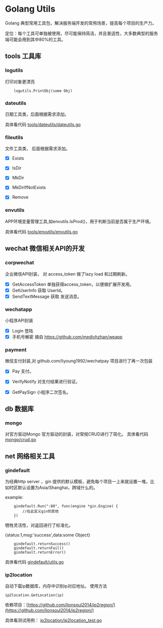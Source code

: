 # Golang Utils

Golang 典型常用工具包，解决服务端开发的常用场景，提高每个项目的生产力。
 
定位：每个工具可单独被使用，尽可能保持简洁，并且普适性，大多数典型的服务端可能会用到其中80%的工具。


## tools 工具库 
### logutils 

打印对象更漂亮
```
    logutils.PrintObj(some Obj)
```

### dateutils 
日期工具类，后面根据需求添加。

具体看代码 [tools/dateutils/dateutils.go](tools/dateutils/dateutils.go)

### fileutils 
文件工具类， 后面根据需求添加。


- [x] Exists
- [x] IsDir  
- [x] MkDir 
- [x] MkDirIfNotExists 
- [x] Remove 


### envutils
APP环境变量管理工具,如envutils.IsProd()，用于判断当前是否属于生产环境。

具体看代码 [tools/envutils/envutils.go](tools/envutils/envutils.go)



## wechat 微信相关API的开发
### corpwechat 
企业微信API封装， 对 access_token 做了lazy load 和过期刷新。

- [x] GetAccessToken 单独获得access_token，以便做扩展开发用。
- [x] GetUserInfo 获取 UserId。
- [x] SendTextMessage 获取 发送消息。

### wechatapp
小程序API封装

- [x] Login 登陆
- [x] 手机号解密 摘自 https://github.com/medivhzhan/weapp

### payment

微信支付封装,对 github.com/liyoung1992/wechatpay 项目进行了再一次包装

- [x] Pay 支付。
- [x] VerifyNotify 对支付结果进行验证。
- [x] GetPaySign 小程序二次签名。




## db 数据库
### mongo
对官方驱动Mongo 官方驱动的封装，对常规CRUD进行了简化。
具体看代码 [mongo/crud.go](mongo/crud.go)

 
 
## net 网络相关工具
### gindefault

为经典http server ，gin 提供的默认模板，避免每个项目一上来就设置一堆。比如时区默认设置为Asia/Shanghai，跨域什么的。

example:
```
    gindefault.Run(":80", func(engine *gin.Engine) {
        //在此定义gin的其他
    })
```

牺牲灵活性，对返回进行了标准化。

{status:1,msg:'success',data:some Object}

```
    gindefault.returnSuccess()
    gindefault.returnFail()
    gindefault.returnError()

```

具体看代码 [gindefault/utils.go](gindefault/utils.go)


### ip2location 
自动下载ip数据库，内存中识别ip对应地址。
使用方法 

```
ip2location.GetLocation(ip)
```

依赖项目：[https://github.com/lionsoul2014/ip2region/](https://github.com/lionsoul2014/ip2region/)

具体看测试用例： [ip2location/ip2location_test.go](ip2location/ip2location_test.go)
